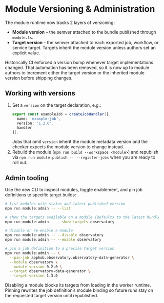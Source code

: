 # Module Versioning & Administration

The module runtime now tracks 2 layers of versioning:

- **Module version** – the semver attached to the bundle published through `module.ts`.
- **Target version** – the semver attached to each exported job, workflow, or service target. Targets inherit the module version unless authors set an explicit value.

Historically CI enforced a version bump whenever target implementations changed. That automation has been removed, so it is now up to module authors to increment either the target version or the inherited module version before shipping changes.

## Working with versions

1. Set a `version` on the target declaration, e.g.:
   ```ts
   export const exampleJob = createJobHandler({
     name: 'example-job',
     version: '1.2.0',
     handler
   });
   ```
   Jobs that omit `version` inherit the module metadata version and the checker expects the module version to change instead.
2. Rebuild the module (`npm run build --workspace <module>`) and republish via `npm run module:publish -- --register-jobs` when you are ready to roll out.

## Admin tooling

Use the new CLI to inspect modules, toggle enablement, and pin job definitions to specific target builds:

```bash
# list modules with status and latest published version
npm run module:admin -- --list

# show the targets available on a module (defaults to the latest bundle)
npm run module:admin -- --show-targets observatory

# disable or re-enable a module
npm run module:admin -- --disable observatory
npm run module:admin -- --enable observatory

# pin a job definition to a precise target version
npm run module:admin -- \
  --pin-job apphub.observatory.observatory-data-generator \
  --module observatory \
  --module-version 0.2.0 \
  --target observatory-data-generator \
  --target-version 1.3.0
```

Disabling a module blocks its targets from loading in the worker runtime. Pinning rewrites the job definition’s module binding so future runs stay on the requested target version until republished.
